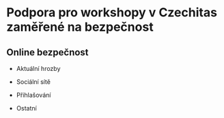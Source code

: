 # Podpora pro workshopy v Czechitas zaměřené na bezpečnost

## Online bezpečnost

* Aktuální hrozby

* Sociální sítě

* Přihlašování

* Ostatní
